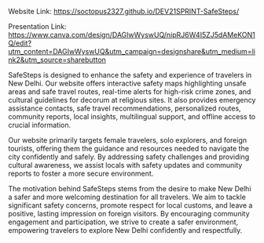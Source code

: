 Website Link: https://soctopus2327.github.io/DEV21SPRINT-SafeSteps/

Presentation Link: https://www.canva.com/design/DAGIwWyswUQ/nipRJ6W4I5ZJ5dAMeKON1Q/edit?utm_content=DAGIwWyswUQ&utm_campaign=designshare&utm_medium=link2&utm_source=sharebutton

SafeSteps is designed to enhance the safety and experience of travelers in New Delhi. Our website offers interactive safety maps highlighting unsafe areas and safe travel routes, real-time alerts for high-risk crime zones, and cultural guidelines for decorum at religious sites. It also provides emergency assistance contacts, safe travel recommendations, personalized routes, community reports, local insights, multilingual support, and offline access to crucial information.

Our website primarily targets female travelers, solo explorers, and foreign tourists, offering them the guidance and resources needed to navigate the city confidently and safely. By addressing safety challenges and providing cultural awareness, we assist locals with safety updates and community reports to foster a more secure environment.

The motivation behind SafeSteps stems from the desire to make New Delhi a safer and more welcoming destination for all travelers. We aim to tackle significant safety concerns, promote respect for local customs, and leave a positive, lasting impression on foreign visitors. By encouraging community engagement and participation, we strive to create a safer environment, empowering travelers to explore New Delhi confidently and respectfully.
